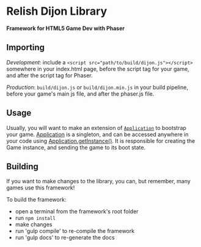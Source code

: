 # Relish Dijon Library
**Framework for HTML5 Game Dev with Phaser**

 **Importing**
 ----------
*Development*: include a `<script src="path/to/build/dijon.js"></script>` somewhere in your index.html page, before the script tag for your game, and after the script tag for Phaser.

*Production*: `build/dijon.js` or `build/dijon.min.js` in your build pipeline, before your game's main js file, and after the phaser.js file.

**Usage**
----------
Usually, you will want to make an extension of [`Application`](./classes/application.html) to bootstrap your game. [Application](./classes/application.html) is a singleton, and can be accessed anywhere in your code using [Application.getInstance()](./classes/application.html#getinstance). It is responsible for creating the Game instance, and sending the game to its boot state.

**Building**
----------
If you want to make changes to the library, you can, but remember, many games use this framework!

To build the framework:
- open a terminal from the framework's root folder
- run `npm install` 
- make changes
- run 'gulp compile' to re-compile the framework
- run 'gulp docs' to re-generate the docs
